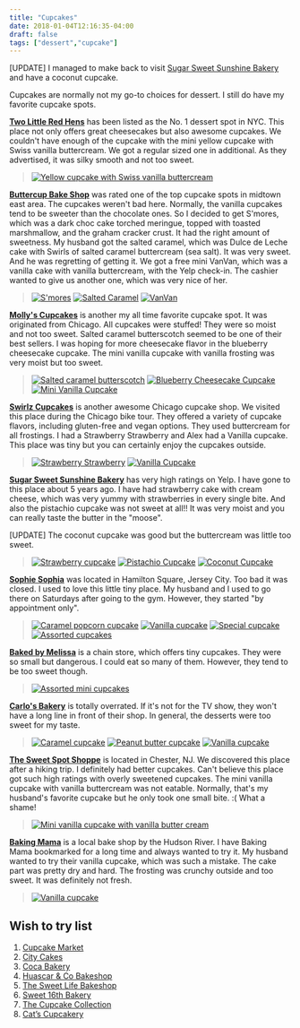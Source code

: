 ```yaml
---
title: "Cupcakes"
date: 2018-01-04T12:16:35-04:00
draft: false
tags: ["dessert","cupcake"]
---
```

[UPDATE] I managed to make back to visit [Sugar Sweet Sunshine Bakery](https://www.yelp.com/biz/sugar-sweet-sunshine-bakery-new-york?hrid=DmOb6parkt1BwwbPHj8-4g) and have a coconut cupcake.

Cupcakes are normally not my go-to choices for dessert. I still do have my favorite cupcake spots.

**[Two Little Red Hens](http://www.yelp.com/biz/two-little-red-hens-new-york-4?hrid=vYyFc9rWneRGCZCsmM73cA)** has been listed as the No. 1 dessert spot in NYC. This place not only offers great cheesecakes but also awesome cupcakes. We couldn't have enough of the cupcake with the mini yellow cupcake with Swiss vanilla buttercream. We got a regular sized one in additional. As they advertised, it was silky smooth and not too sweet.

> [![Yellow cupcake with Swiss vanilla buttercream](https://s3-media2.fl.yelpcdn.com/bphoto/VqfSIH_LPE259Pfo7HBgYg/o.jpg "Yellow cupcake with Swiss vanilla buttercream")](https://www.yelp.com/biz_photos/two-little-red-hens-new-york-4?select=VqfSIH_LPE259Pfo7HBgYg&reviewid=vYyFc9rWneRGCZCsmM73cA)

**[Buttercup Bake Shop](https://www.yelp.com/biz/buttercup-bake-shop-new-york-8?hrid=t_yqmlpg3QDWlYDibW3cUQ)** was rated one of the top cupcake spots in midtown east area. The cupcakes weren't bad here. Normally, the vanilla cupcakes tend to be sweeter than the chocolate ones. So I decided to get S'mores, which was a dark choc cake torched meringue, topped with toasted marshmallow, and the graham cracker crust. It had the right amount of sweetness. My husband got the salted caramel, which was Dulce de Leche cake with Swirls of salted caramel buttercream (sea salt). It was very sweet. And he was regretting of getting it. We got a free mini VanVan, which was a vanilla cake with vanilla buttercream, with the Yelp check-in. The cashier wanted to give us another one, which was very nice of her.

> [![S'mores](https://s3-media3.fl.yelpcdn.com/bphoto/gecFLcjHbul-o7ap6MvNPw/o.jpg "S'mores")](https://www.yelp.com/biz_photos/buttercup-bake-shop-new-york-8?select=gecFLcjHbul-o7ap6MvNPw) [![Salted Caramel](https://s3-media4.fl.yelpcdn.com/bphoto/ufkQIWClMC1e_2e3-vrv5w/o.jpg "Salted Caramel")](https://www.yelp.com/biz_photos/buttercup-bake-shop-new-york-8?select=ufkQIWClMC1e_2e3-vrv5w) [![VanVan](https://s3-media1.fl.yelpcdn.com/bphoto/gbMF1KgZh6-rM_RX1ZkpjA/o.jpg "VanVan")](https://www.yelp.com/biz_photos/buttercup-bake-shop-new-york-8?select=gbMF1KgZh6-rM_RX1ZkpjA)

**[Molly's Cupcakes](https://www.yelp.com/biz/mollys-cupcakes-new-york?hrid=2_TJzQTR36lls3BngyXfVA)** is another my all time favorite cupcake spot. It was originated from Chicago. All cupcakes were stuffed! They were so moist and not too sweet. Salted caramel butterscotch seemed to be one of their best sellers. I was hoping for more cheesecake flavor in the blueberry cheesecake cupcake. The mini vanilla cupcake with vanilla frosting was very moist but too sweet.

> [![Salted caramel butterscotch](https://s3-media3.fl.yelpcdn.com/bphoto/fskyGks4VpYaZb4vlnLvtg/o.jpg "Salted caramel butterscotch")](https://www.yelp.com/biz_photos/mollys-cupcakes-new-york?select=fskyGks4VpYaZb4vlnLvtg) [![Blueberry Cheesecake Cupcake](https://s3-media1.fl.yelpcdn.com/bphoto/23Sm1hpsqNmBZZlQt2I67Q/o.jpg "Blueberry Cheesecake Cupcake")](https://www.yelp.com/biz_photos/mollys-cupcakes-new-york?select=23Sm1hpsqNmBZZlQt2I67Q) [![Mini Vanilla Cupcake](https://s3-media1.fl.yelpcdn.com/bphoto/gdF8xvg2Qu8gY3k0sn9NhQ/o.jpg "Mini Vanilla Cupcake")](https://www.yelp.com/biz_photos/mollys-cupcakes-new-york?select=gdF8xvg2Qu8gY3k0sn9NhQ)

**[Swirlz Cupcakes](https://www.yelp.com/biz/swirlz-cupcakes-chicago?hrid=JpZxcYR0fvuMvT2v6cyMXw)** is another awesome Chicago cupcake shop. We visited this place during the Chicago bike tour. They offered a variety of cupcake flavors, including gluten-free and vegan options. They used buttercream for all frostings. I had a Strawberry Strawberry and Alex had a Vanilla cupcake. This place was tiny but you can certainly enjoy the cupcakes outside.

> [![Strawberry Strawberry](https://s3-media1.fl.yelpcdn.com/bphoto/8wn0Goxzq0XKaNeUB6KDuw/o.jpg "Strawberry Strawberry")](https://www.yelp.com/biz_photos/swirlz-cupcakes-chicago?select=8wn0Goxzq0XKaNeUB6KDuw) [![Vanilla Cupcake](https://s3-media2.fl.yelpcdn.com/bphoto/8ilE10UYZhuwmpSqHGNGwg/o.jpg "Vanilla Cupcake")](https://www.yelp.com/biz_photos/swirlz-cupcakes-chicago?select=8ilE10UYZhuwmpSqHGNGwg)

**[Sugar Sweet Sunshine Bakery](https://www.yelp.com/biz/sugar-sweet-sunshine-bakery-new-york?hrid=DmOb6parkt1BwwbPHj8-4g)** has very high ratings on Yelp. I have gone to this place about 5 years ago. I have had strawberry cake with cream cheese, which was very yummy with strawberries in every single bite. And also the pistachio cupcake was not sweet at all!! It was very moist and you can really taste the butter in the "moose".

[UPDATE] The coconut cupcake was good but the buttercream was little too sweet.

> [![Strawberry cupcake](https://s3-media2.fl.yelpcdn.com/bphoto/JQ_GpafQ7f16RfVxLWFyDA/o.jpg "Strawberry cupcake")](https://www.yelp.com/biz_photos/sugar-sweet-sunshine-bakery-new-york?select=JQ_GpafQ7f16RfVxLWFyDA) [![Pistachio Cupcake](https://s3-media4.fl.yelpcdn.com/bphoto/KklZ-f9i0zBSHq8OlmaRQg/o.jpg "Pistachio Cupcake")](https://www.yelp.com/biz_photos/sugar-sweet-sunshine-bakery-new-york?select=KklZ-f9i0zBSHq8OlmaRQg) [![Coconut Cupcake](https://s3-media2.fl.yelpcdn.com/bphoto/lm17SlgkvdidZWbqcLNbOg/o.jpg "Coconut Cupcake")](https://www.yelp.com/biz_photos/sugar-sweet-sunshine-bakery-new-york?select=lm17SlgkvdidZWbqcLNbOg)

**[Sophie Sophia](https://www.yelp.com/biz/sophie-sophia-jersey-city-2?hrid=2-NaSX_jrERNGF2vTs2EWA)** was located in Hamilton Square, Jersey City. Too bad it was closed. I used to love this little tiny place. My husband and I used to go there on Saturdays after going to the gym. However, they started "by appointment only".

> [![Caramel popcorn cupcake](https://s3-media4.fl.yelpcdn.com/bphoto/BQapoPDb_qxOXJOgd662aA/o.jpg "Caramel popcorn cupcake")](https://www.yelp.com/biz_photos/sophie-sophia-jersey-city-2?select=BQapoPDb_qxOXJOgd662aA) [![Vanilla cupcake](https://s3-media3.fl.yelpcdn.com/bphoto/pIW0jaG8Doh_0uCS5TIWBQ/o.jpg "Vanilla cupcake")](https://www.yelp.com/biz_photos/sophie-sophia-jersey-city-2?select=pIW0jaG8Doh_0uCS5TIWBQ) [![Special cupcake](https://s3-media4.fl.yelpcdn.com/bphoto/Cfd1uRgGLOFzcIRVzwgW4w/o.jpg "Special cupcake")](https://www.yelp.com/biz_photos/sophie-sophia-jersey-city-2?select=oznDz8GTGxZO49sC-S2RpA) [![Assorted cupcakes](https://s3-media3.fl.yelpcdn.com/bphoto/puUJuUy0VVYrLo6tEImXVw/o.jpg "Assorted cupcakes")](https://www.yelp.com/biz_photos/sophie-sophia-jersey-city-2?select=puUJuUy0VVYrLo6tEImXVw)

**[Baked by Melissa](https://www.yelp.com/biz/baked-by-melissa-new-york-12?hrid=Qc8A_5EouGbhK47aSJ1prA)** is a chain store, which offers tiny cupcakes. They were so small but dangerous. I could eat so many of them. However, they tend to be too sweet though.

> [![Assorted mini cupcakes](https://s3-media3.fl.yelpcdn.com/bphoto/bo2mi-rUcG4FFMMgY1HZ8w/o.jpg "Assorted mini cupcakes")](https://www.yelp.com/biz_photos/baked-by-melissa-new-york-12?select=bo2mi-rUcG4FFMMgY1HZ8w)

**[Carlo's Bakery](https://www.yelp.com/biz/carlos-bakery-hoboken?hrid=rM-TmYcytQ69e0VC9754Eg)** is totally overrated. If it's not for the TV show, they won't have a long line in front of their shop. In general, the desserts were too sweet for my taste.

> [![Caramel cupcake](https://s3-media4.fl.yelpcdn.com/bphoto/uE2Eex5tTC24ETzimlHGQw/o.jpg "Caramel cupcake")](https://www.yelp.com/biz_photos/carlos-bakery-hoboken?select=uE2Eex5tTC24ETzimlHGQw) [![Peanut butter cupcake](https://s3-media1.fl.yelpcdn.com/bphoto/3f5pke4oAOS_2JJyItbV3w/o.jpg "Peanut butter cupcake")](https://www.yelp.com/biz_photos/carlos-bakery-hoboken?select=3f5pke4oAOS_2JJyItbV3w) [![Vanilla cupcake](https://s3-media4.fl.yelpcdn.com/bphoto/pGGxHobv65H5FRoc9r1CWw/o.jpg "Vanilla  cupcake")](https://www.yelp.com/biz_photos/carlos-bakery-hoboken?select=pGGxHobv65H5FRoc9r1CWw)

**[The Sweet Spot Shoppe](https://www.yelp.com/biz/the-sweet-spot-bake-shoppe-chester?hrid=4vRi1DEeHJ--kTLkFo4ZwQ)** is located in Chester, NJ. We discovered this place after a hiking trip. I definitely had better cupcakes. Can't believe this place got such high ratings with overly sweetened cupcakes. The mini vanilla cupcake with vanilla buttercream was not eatable. Normally, that's my husband's favorite cupcake but he only took one small bite. :( What a shame!

> [![Mini vanilla cupcake with vanilla butter cream](https://s3-media3.fl.yelpcdn.com/bphoto/NJh_P09uJuU1MJ6yLP7QnQ/o.jpg "Mini vanilla cupcake with vanilla butter cream")](https://www.yelp.com/biz_photos/the-sweet-spot-bake-shoppe-chester?select=NJh_P09uJuU1MJ6yLP7QnQ)

**[Baking Mama](https://www.yelp.com/biz/baking-mama-hoboken?hrid=qIDKjf79lXKIMliu4hVyoQ)** is a local bake shop by the Hudson River. I have Baking Mama bookmarked for a long time and always wanted to try it. My husband wanted to try their vanilla cupcake, which was such a mistake. The cake part was pretty dry and hard. The frosting was crunchy outside and too sweet. It was definitely not fresh.

> [![Vanilla cupcake](https://s3-media3.fl.yelpcdn.com/bphoto/VaOFTVsRdWGIjjUTuPesjQ/o.jpg "Vanilla cupcake")](https://www.yelp.com/biz_photos/baking-mama-hoboken?select=VaOFTVsRdWGIjjUTuPesjQ)

Wish to try list
------------------
1. [Cupcake Market](https://www.yelp.com/biz/cupcake-market-new-york)
1. [City Cakes](https://www.yelp.com/biz/city-cakes-new-york)
1. [Coca Bakery](https://www.yelp.com/biz/cocoa-bakery-jersey-city-3)
1. [Huascar & Co Bakeshop](https://www.yelp.com/biz/huascar-and-co-bakeshop-new-york)
1. [The Sweet Life Bakeshop](https://www.yelp.com/biz/the-sweet-life-bakeshop-philadelphia-3)
1. [Sweet 16th Bakery](https://www.yelp.com/biz/sweet-16th-bakery-nashville)
1. [The Cupcake Collection](https://www.yelp.com/biz/the-cupcake-collection-nashville)
1. [Cat’s Cupcakery](https://www.yelp.com/biz/cats-cupcakery-san-ramon)
